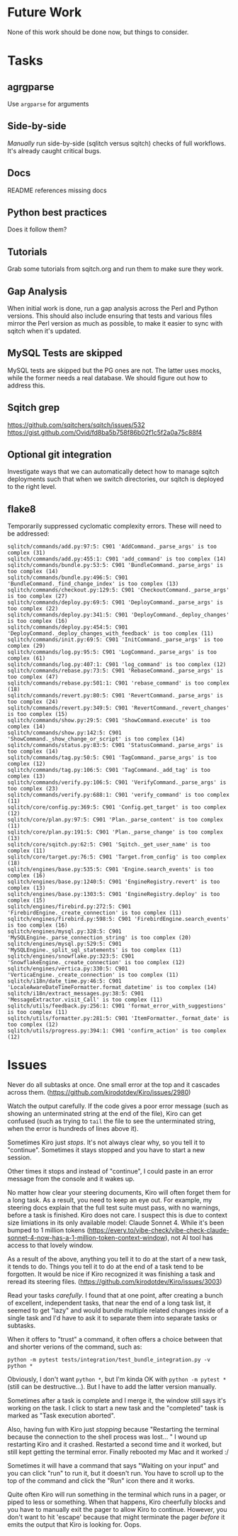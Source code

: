 # Future Work

None of this work should be done now, but things to consider.

# Tasks

## agrgparse

Use `argparse` for arguments

## Side-by-side

*Manually* run side-by-side (sqlitch versus sqitch) checks of full workflows.
It's already caught critical bugs.

## Docs

README references missing docs

## Python best practices

Does it follow them?

## Tutorials

Grab some tutorials from sqitch.org and run them to make sure they work.

## Gap Analysis

When initial work is done, run a gap analysis across the Perl and Python
versions. This should also include ensuring that tests and various files
mirror the Perl version as much as possible, to make it easier to sync with
sqitch when it's updated.

## MySQL Tests are skipped

MySQL tests are skipped but the PG ones are not. The latter uses mocks, while
the former needs a real database. We should figure out how to address this.

## Sqitch grep

https://github.com/sqitchers/sqitch/issues/532
https://gist.github.com/Ovid/fd8ba5b758f86b02f1c5f2a0a75c88f4

## Optional git integration

Investigate ways that we can automatically detect how to manage sqitch
deployments such that when we switch directories, our sqitch is deployed
to the right level.

## flake8

Temporarily suppressed cyclomatic complexity errors. These will need to be
addressed:

	sqlitch/commands/add.py:97:5: C901 'AddCommand._parse_args' is too complex (31)
	sqlitch/commands/add.py:455:1: C901 'add_command' is too complex (14)
	sqlitch/commands/bundle.py:53:5: C901 'BundleCommand._parse_args' is too complex (14)
	sqlitch/commands/bundle.py:496:5: C901 'BundleCommand._find_change_index' is too complex (13)
	sqlitch/commands/checkout.py:129:5: C901 'CheckoutCommand._parse_args' is too complex (27)
	sqlitch/commands/deploy.py:69:5: C901 'DeployCommand._parse_args' is too complex (22)
	sqlitch/commands/deploy.py:341:5: C901 'DeployCommand._deploy_changes' is too complex (16)
	sqlitch/commands/deploy.py:454:5: C901 'DeployCommand._deploy_changes_with_feedback' is too complex (11)
	sqlitch/commands/init.py:69:5: C901 'InitCommand._parse_args' is too complex (29)
	sqlitch/commands/log.py:95:5: C901 'LogCommand._parse_args' is too complex (61)
	sqlitch/commands/log.py:407:1: C901 'log_command' is too complex (12)
	sqlitch/commands/rebase.py:73:5: C901 'RebaseCommand._parse_args' is too complex (47)
	sqlitch/commands/rebase.py:501:1: C901 'rebase_command' is too complex (18)
	sqlitch/commands/revert.py:80:5: C901 'RevertCommand._parse_args' is too complex (24)
	sqlitch/commands/revert.py:349:5: C901 'RevertCommand._revert_changes' is too complex (15)
	sqlitch/commands/show.py:29:5: C901 'ShowCommand.execute' is too complex (14)
	sqlitch/commands/show.py:142:5: C901 'ShowCommand._show_change_or_script' is too complex (14)
	sqlitch/commands/status.py:83:5: C901 'StatusCommand._parse_args' is too complex (14)
	sqlitch/commands/tag.py:50:5: C901 'TagCommand._parse_args' is too complex (12)
	sqlitch/commands/tag.py:106:5: C901 'TagCommand._add_tag' is too complex (13)
	sqlitch/commands/verify.py:106:5: C901 'VerifyCommand._parse_args' is too complex (23)
	sqlitch/commands/verify.py:688:1: C901 'verify_command' is too complex (11)
	sqlitch/core/config.py:369:5: C901 'Config.get_target' is too complex (12)
	sqlitch/core/plan.py:97:5: C901 'Plan._parse_content' is too complex (11)
	sqlitch/core/plan.py:191:5: C901 'Plan._parse_change' is too complex (13)
	sqlitch/core/sqitch.py:62:5: C901 'Sqitch._get_user_name' is too complex (11)
	sqlitch/core/target.py:76:5: C901 'Target.from_config' is too complex (18)
	sqlitch/engines/base.py:535:5: C901 'Engine.search_events' is too complex (16)
	sqlitch/engines/base.py:1240:5: C901 'EngineRegistry.revert' is too complex (13)
	sqlitch/engines/base.py:1303:5: C901 'EngineRegistry.deploy' is too complex (15)
	sqlitch/engines/firebird.py:272:5: C901 'FirebirdEngine._create_connection' is too complex (11)
	sqlitch/engines/firebird.py:598:5: C901 'FirebirdEngine.search_events' is too complex (16)
	sqlitch/engines/mysql.py:328:5: C901 'MySQLEngine._parse_connection_string' is too complex (20)
	sqlitch/engines/mysql.py:529:5: C901 'MySQLEngine._split_sql_statements' is too complex (11)
	sqlitch/engines/snowflake.py:323:5: C901 'SnowflakeEngine._create_connection' is too complex (12)
	sqlitch/engines/vertica.py:330:5: C901 'VerticaEngine._create_connection' is too complex (11)
	sqlitch/i18n/date_time.py:46:5: C901 'LocaleAwareDateTimeFormatter.format_datetime' is too complex (14)
	sqlitch/i18n/extract_messages.py:38:5: C901 'MessageExtractor.visit_Call' is too complex (11)
	sqlitch/utils/feedback.py:256:1: C901 'format_error_with_suggestions' is too complex (11)
	sqlitch/utils/formatter.py:281:5: C901 'ItemFormatter._format_date' is too complex (12)
	sqlitch/utils/progress.py:394:1: C901 'confirm_action' is too complex (12)

# Issues

Never do all subtasks at once. One small error at the top and it cascades
across them. (https://github.com/kirodotdev/Kiro/issues/2980)

Watch the output carefully. If the code gives a poor error message (such as
showing an unterminated string at the end of the file), Kiro can get confused
(such as trying to `tail` the file to see the unterminated string, when the
error is hundreds of lines above it).

Sometimes Kiro just *stops*. It's not always clear why, so you tell it to
"continue". Sometimes it stays stopped and you have to start a new session.

Other times it stops and instead of "continue", I could paste in an error
message from the console and it wakes up.

No matter how clear your steering documents, Kiro will often forget them for a
long task. As a result, you need to keep an eye out. For example, my steering
docs explain that the full test suite must pass, with no warnings, before a
task is finished. Kiro does not care. I suspect this is due to context size
limiations in its only available model: Claude Sonnet 4. While it's been
bumped to 1 million tokens
(https://every.to/vibe-check/vibe-check-claude-sonnet-4-now-has-a-1-million-token-context-window),
not AI tool has access to that lovely window.

As a result of the above, anything you tell it to do at the start of a new
task, it tends to do. Things you tell it to do at the end of a task tend to be
forgotten. It would be nice if Kiro recognized it was finishing a task and
reread its steering files. (https://github.com/kirodotdev/Kiro/issues/3003)

Read your tasks *carefully*. I found that at one point, after creating a bunch
of excellent, independent tasks, that near the end of a long task list, it
seemed to get "lazy" and would bundle multiple related changes inside of a
single task and I'd have to ask it to separate them into separate tasks or
subtasks.

When it offers to "trust" a command, it often offers a choice between that and
shorter verions of the command, such as:

    python -m pytest tests/integration/test_bundle_integration.py -v
    python *

Obviously, I don't want `python *`, but I'm kinda OK with `python -m pytest *`
(still can be destructive...). But I have to add the latter version manually.

Sometimes after a task is complete and I merge it, the window still says it's
working on the task. I click to start a new task and the "completed" task is
marked as "Task execution aborted".

Also, having fun with Kiro just *stopping* because "Restarting the
terminal because the connection to the shell process was lost... " I wound up
restarting Kiro and it crashed. Restarted a second time and it worked, but
still kept getting the terminal error. Finally rebooted my Mac and it worked
:/

Sometimes it will have a command that says "Waiting on your input" and you can
click "run" to run it, but it doesn't run. You have to scroll up to the top of
the command and click the "Run" icon there and it works.

Quite often Kiro will run something in the terminal which runs in a pager, or
piped to less or something. When that happens, Kiro cheerfully blocks and you
have to manually exit the pager to allow Kiro to continue. However, you don't
want to hit 'escape' because that might terminate the pager *before* it emits
the output that Kiro is looking for. Oops.
